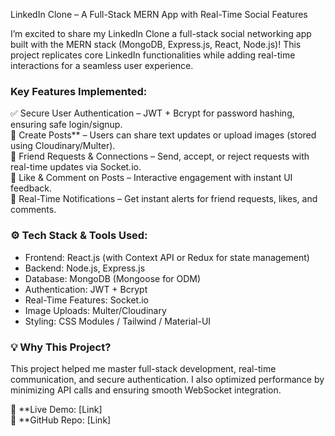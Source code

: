  LinkedIn Clone – A Full-Stack MERN App with Real-Time Social Features  

I’m excited to share my LinkedIn Clone a full-stack social networking app built with the MERN stack (MongoDB, Express.js, React, Node.js)! This project replicates core LinkedIn functionalities while adding real-time interactions for a seamless user experience.  

###  Key Features Implemented:  

✅ Secure User Authentication – JWT + Bcrypt for password hashing, ensuring safe login/signup.  
📝 Create Posts** – Users can share text updates or upload images (stored using Cloudinary/Multer).  
🤝 Friend Requests & Connections – Send, accept, or reject requests with real-time updates via Socket.io.  
💬 Like & Comment on Posts – Interactive engagement with instant UI feedback.  
🔔 Real-Time Notifications – Get instant alerts for friend requests, likes, and comments.  

### ⚙️ Tech Stack & Tools Used: 
- Frontend: React.js (with Context API or Redux for state management)  
- Backend: Node.js, Express.js  
- Database: MongoDB (Mongoose for ODM)  
- Authentication: JWT + Bcrypt  
- Real-Time Features: Socket.io  
- Image Uploads: Multer/Cloudinary  
- Styling: CSS Modules / Tailwind / Material-UI  

### 💡 Why This Project?  
This project helped me master full-stack development, real-time communication, and secure authentication. I also optimized performance by minimizing API calls and ensuring smooth WebSocket integration.  

🔗 **Live Demo: [Link]  
📂 **GitHub Repo: [Link]  

